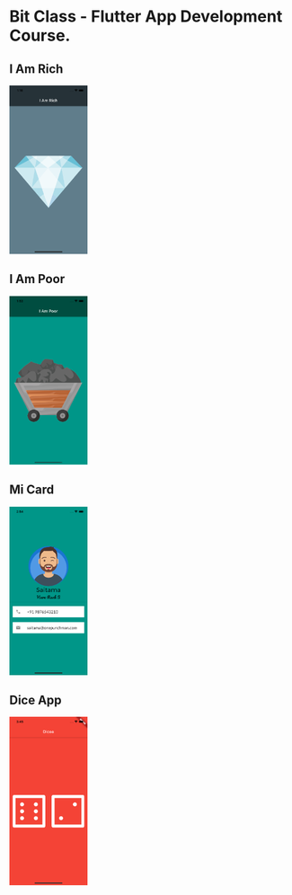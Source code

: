 # Bit Class - Flutter App Development Course.

## I Am Rich

<a target="_blank" href="https://github.com/vabym8/Bit_Class_Flutter/tree/master/i_am_rich"></a>

<img src="i_am_rich/screenshots/screenshot_001.png" style='height: 300px'>  


## I Am Poor

<a target="_blank" href="https://github.com/vabym8/Bit_Class_Flutter/tree/master/i_am_poor"></a>

<img src="i_am_poor/screenshots/screenshot_001.png" style='height: 300px'>

## Mi Card

<a target="_blank" href="https://github.com/vabym8/Bit_Class_Flutter/tree/master/mi_card"></a>

<img src="mi_card/screenshots/screenshot_001.png" style='height: 300px'>

## Dice App

<a target="_blank" href="https://github.com/vabym8/Bit_Class_Flutter/tree/master/dice_app"></a>

<img src="dice_app/screenshots/screenshot_001.png" style='height: 300px'>